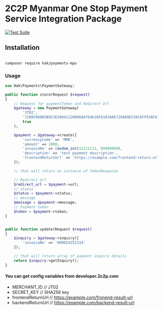 # 2C2P Myanmar One Stop Payment Service Integration Package

[![Test Suite](https://github.com/hakhant21/payments-mpu/actions/workflows/main.yml/badge.svg?branch=master&event=push)](https://github.com/hakhant21/payments-mpu/actions/workflows/main.yml)

## Installation
```bash

composer require hak/payments-mpu

```
### Usage 

```php
use Hak\Payments\PaymentGateway;

public function store(Request $request)
{
    // Request for paymentToken and Redirect Url
    $gateway = new PaymentGateway(
        'JT02',
        '72B8F060B3B923E580411200068A764610F61034AE729AB9EF20CAFF93AFA1B9',
        true
    );

    $payment = $gateway->create([
        'currencyCode' => 'MMK',
        'amount' => 1000,
        'invoiceNo' => random_int(11111111, 99999999),
        'description' => 'test payment description',
        'frontendReturnUrl' => 'https://example.com/frontend-return-url'
    ]);

    // that will return an instance of TokenResponse

    // Redirect Url
    $redirect_url = $payment->url;
    // status
    $status = $payment->status;
    // message
    $message = $payment->message;
    // Payment token
    $token = $payment->token;
}
```

```php

public function update(Request $request)
{
    $inquiry = $gateway->inquiry([
        'invoiceNo' => '000024252314'
    ]);

    // that will return array of payment inquiry details
    return $inquiry->getInquiry();
}

```

#### You can get config variables from developer.2c2p.com 
  * MERCHANT_ID // JT02 
  * SECRET_KEY // SHA256 key
  * frontendReturnUrl // https://example.com/fronend-result-url
  * backendReturnUrl // https://example.com/backend-result-url

